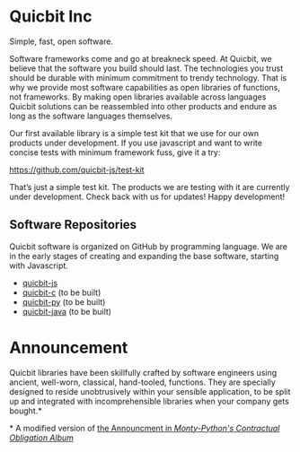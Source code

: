 # Quicbit Inc

Simple, fast, open software.

Software frameworks come and go at breakneck speed.  At Quicbit, we believe that the software 
you build should last.  The technologies you trust should be durable with minimum commitment 
to trendy technology.  That is why we provide most software capabilities as open libraries of 
functions, not frameworks.  By making open libraries available across languages Quicbit 
solutions can be reassembled into other products and endure as long as the software 
languages themselves.

Our first available library is a simple test kit that we use for our own products under development.  If you use javascript and want to write concise tests with minimum framework fuss, give it a try:

https://github.com/quicbit-js/test-kit

That’s just a simple test kit.  The products we are testing with it are currently under development.  Check back with us for updates!  Happy development!

## Software Repositories

Quicbit software is organized on GitHub by programming language.  We are in the early stages of creating and expanding
the base software, starting with Javascript.

* [quicbit-js](http://github.com/orgs/quicbit-js)
* [quicbit-c](http://github.com/orgs/quicbit-c) (to be built) 
* [quicbit-py](http://github.com/orgs/quicbit-py) (to be built) 
* [quicbit-java](http://github.com/orgs/quicbit-java) (to be built) 

# Announcement

Quicbit libraries have been skillfully crafted by software engineers using ancient, well-worn, classical,
hand-tooled, functions.  They are specially designed to reside unobtrusively within your sensible application, 
to be split up and integrated with incomprehensible libraries when your company gets bought.\*


\* A modified version of
 [the Announcment in *Monty-Python's Contractual Obligation Album*](https://en.wikipedia.org/wiki/Monty_Python's_Contractual_Obligation_Album)
